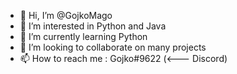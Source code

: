 - 👋 Hi, I’m @GojkoMago
- 👀 I’m interested in Python and Java
- 🌱 I’m currently learning Python
- 💞️ I’m looking to collaborate on many projects
- 📫 How to reach me : Gojko#9622 (<--- Discord)

<!---
GojkoMago/GojkoMago is a ✨ special ✨ repository because its `README.md` (this file) appears on your GitHub profile.
You can click the Preview link to take a look at your changes.
--->
